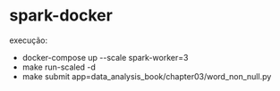 # spark-docker

execução:

- docker-compose up --scale spark-worker=3
- make run-scaled -d
- make submit app=data_analysis_book/chapter03/word_non_null.py
